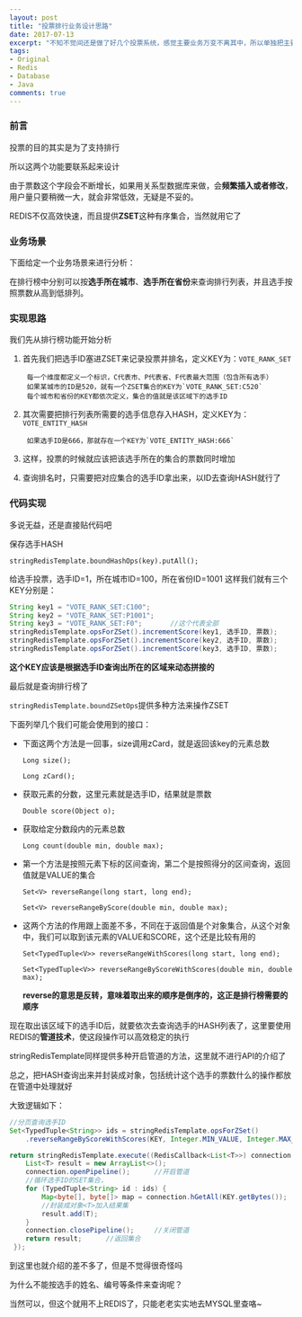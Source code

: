 ```yaml
---
layout: post
title: "投票排行业务设计思路"
date: 2017-07-13
excerpt: "不知不觉间还是做了好几个投票系统，感觉主要业务万变不离其中，所以单独把主要业务分享出来"
tags: 
- Original
- Redis
- Database
- Java
comments: true
---
```



### 前言
投票的目的其实是为了支持排行

所以这两个功能要联系起来设计

由于票数这个字段会不断增长，如果用关系型数据库来做，会**频繁插入或者修改**，用户量只要稍微一大，就会非常低效，无疑是不妥的。

REDIS不仅高效快速，而且提供**ZSET**这种有序集合，当然就用它了

### 业务场景
下面给定一个业务场景来进行分析：

在排行榜中分别可以按**选手所在城市**、**选手所在省份**来查询排行列表，并且选手按照票数从高到低排列。

### 实现思路
我们先从排行榜功能开始分析
1. 首先我们把选手ID塞进ZSET来记录投票并排名，定义KEY为：`VOTE_RANK_SET`

        每一个维度都定义一个标识，C代表市、P代表省、F代表最大范围（包含所有选手）
        如果某城市的ID是520，就有一个ZSET集合的KEY为`VOTE_RANK_SET:C520`
        每个城市和省份的KEY都依次定义，集合的值就是该区域下的选手ID
        
2. 其次需要把排行列表所需要的选手信息存入HASH，定义KEY为：`VOTE_ENTITY_HASH`

		如果选手ID是666，那就存在一个KEY为`VOTE_ENTITY_HASH:666`
		
3. 这样，投票的时候就应该把该选手所在的集合的票数同时增加

4. 查询排名时，只需要把对应集合的选手ID拿出来，以ID去查询HASH就行了

### 代码实现
多说无益，还是直接贴代码吧

保存选手HASH

`stringRedisTemplate.boundHashOps(key).putAll();`

给选手投票，选手ID=1，所在城市ID=100，所在省份ID=1001
这样我们就有三个KEY分别是：
```java
String key1 = "VOTE_RANK_SET:C100";
String key2 = "VOTE_RANK_SET:P1001";
String key3 = "VOTE_RANK_SET:F0";		//这个代表全部
stringRedisTemplate.opsForZSet().incrementScore(key1, 选手ID, 票数);
stringRedisTemplate.opsForZSet().incrementScore(key2, 选手ID, 票数);
stringRedisTemplate.opsForZSet().incrementScore(key3, 选手ID, 票数);
```
**这个KEY应该是根据选手ID查询出所在的区域来动态拼接的**

最后就是查询排行榜了

`stringRedisTemplate.boundZSetOps`提供多种方法来操作ZSET

下面列举几个我们可能会使用到的接口：
- 下面这两个方法是一回事，size调用zCard，就是返回该key的元素总数

    `Long size();`
    
    `Long zCard();`
- 获取元素的分数，这里元素就是选手ID，结果就是票数

    `Double score(Object o);`
- 获取给定分数段内的元素总数

    `Long count(double min, double max);`
- 第一个方法是按照元素下标的区间查询，第二个是按照得分的区间查询，返回值就是VALUE的集合

    `Set<V> reverseRange(long start, long end);`
    
    `Set<V> reverseRangeByScore(double min, double max);`
- 这两个方法的作用跟上面差不多，不同在于返回值是个对象集合，从这个对象中，我们可以取到该元素的VALUE和SCORE，这个还是比较有用的

    `Set<TypedTuple<V>> reverseRangeWithScores(long start, long end);`
    
    `Set<TypedTuple<V>> reverseRangeByScoreWithScores(double min, double max);`
	
    **reverse的意思是反转，意味着取出来的顺序是倒序的，这正是排行榜需要的顺序**

现在取出该区域下的选手ID后，就要依次去查询选手的HASH列表了，这里要使用REDIS的**管道技术**，使这段操作可以高效稳定的执行

stringRedisTemplate同样提供多种开启管道的方法，这里就不进行API的介绍了

总之，把HASH查询出来并封装成对象，包括统计这个选手的票数什么的操作都放在管道中处理就好

大致逻辑如下：
```java
//分页查询选手ID
Set<TypedTuple<String>> ids = stringRedisTemplate.opsForZSet()
    .reverseRangeByScoreWithScores(KEY, Integer.MIN_VALUE, Integer.MAX_VALUE, pageNum, pageSize);

return stringRedisTemplate.execute((RedisCallback<List<T>>) connection -> {
    List<T> result = new ArrayList<>();
    connection.openPipeline();		//开启管道
    //循环选手ID的SET集合，
    for (TypedTuple<String> id : ids) {
        Map<byte[], byte[]> map = connection.hGetAll(KEY.getBytes());
        //封装成对象<T>加入结果集
        result.add(T);
    }
    connection.closePipeline();		//关闭管道
    return result;		//返回集合
 });
```

到这里也就介绍的差不多了，但是不觉得很奇怪吗

为什么不能按选手的姓名、编号等条件来查询呢？

当然可以，但这个就用不上REDIS了，只能老老实实地去MYSQL里查咯~
